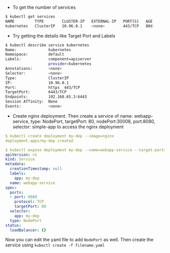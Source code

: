 

- To get the number of services
```bash
$ kubectl get services                                
NAME         TYPE        CLUSTER-IP   EXTERNAL-IP   PORT(S)   AGE
kubernetes   ClusterIP   10.96.0.1    <none>        443/TCP   80d
```

- Try getting the details like Target Port and Labels
```bash
$ kubectl describe service kubernetes                                          
Name:              kubernetes
Namespace:         default
Labels:            component=apiserver
                   provider=kubernetes
Annotations:       <none>
Selector:          <none>
Type:              ClusterIP
IP:                10.96.0.1
Port:              https  443/TCP
TargetPort:        6443/TCP
Endpoints:         192.168.65.3:6443
Session Affinity:  None
Events:            <none>
```

- Create nginx deployment. Then create a service of name: webapp-service, type: NodePort, targetPort: 80, nodePort:30008, port:8080, selector: simple-app to access the nginx deployment
```yaml
$ kubectl create deployment my-dep --image=nginx
deployment.apps/my-dep created

$ kubectl expose deployment my-dep --name=webapp-service --target-port=80 --type=NodePort --port=8080 --dry-run=client  -o yaml               
apiVersion: v1
kind: Service
metadata:
  creationTimestamp: null
  labels:
    app: my-dep
  name: webapp-service
spec:
  ports:
  - port: 8080
    protocol: TCP
    targetPort: 80
  selector:
    app: my-dep
  type: NodePort
status:
  loadBalancer: {}
```
Now you can edit the yaml file to add `NodePort` as well. Then create the service using `kubectl create -f filename.yaml`